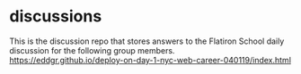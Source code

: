 # discussions

This is the discussion repo that stores answers to the Flatiron School daily discussion for the following group members. <br>
https://eddgr.github.io/deploy-on-day-1-nyc-web-career-040119/index.html
